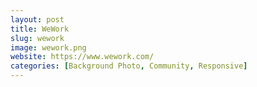 ```yaml
---
layout: post
title: WeWork
slug: wework
image: wework.png
website: https://www.wework.com/
categories: [Background Photo, Community, Responsive]
---
```

